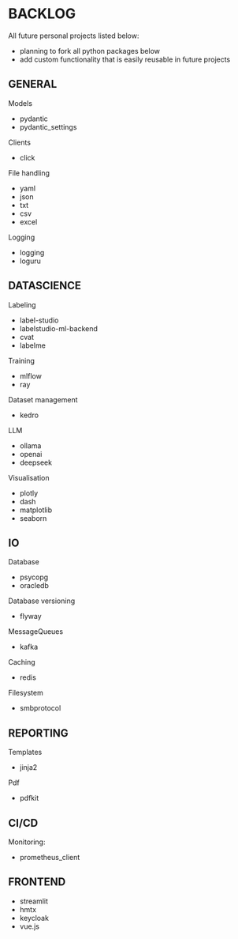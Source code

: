 # BACKLOG
All future personal projects listed below:
- planning to fork all python packages below
- add custom functionality that is easily reusable in future projects

## GENERAL

Models
- pydantic
- pydantic_settings

Clients
- click

File handling
- yaml
- json
- txt
- csv
- excel

Logging
- logging
- loguru

## DATASCIENCE

Labeling
- label-studio
- labelstudio-ml-backend
- cvat
- labelme

Training
- mlflow
- ray

Dataset management
- kedro

LLM
- ollama
- openai
- deepseek

Visualisation
- plotly
- dash
- matplotlib
- seaborn

## IO

Database
- psycopg
- oracledb

Database versioning
- flyway

MessageQueues
- kafka

Caching
- redis

Filesystem
- smbprotocol

## REPORTING

Templates
- jinja2

Pdf
- pdfkit

## CI/CD

Monitoring:
- prometheus_client

## FRONTEND
- streamlit
- hmtx
- keycloak
- vue.js

